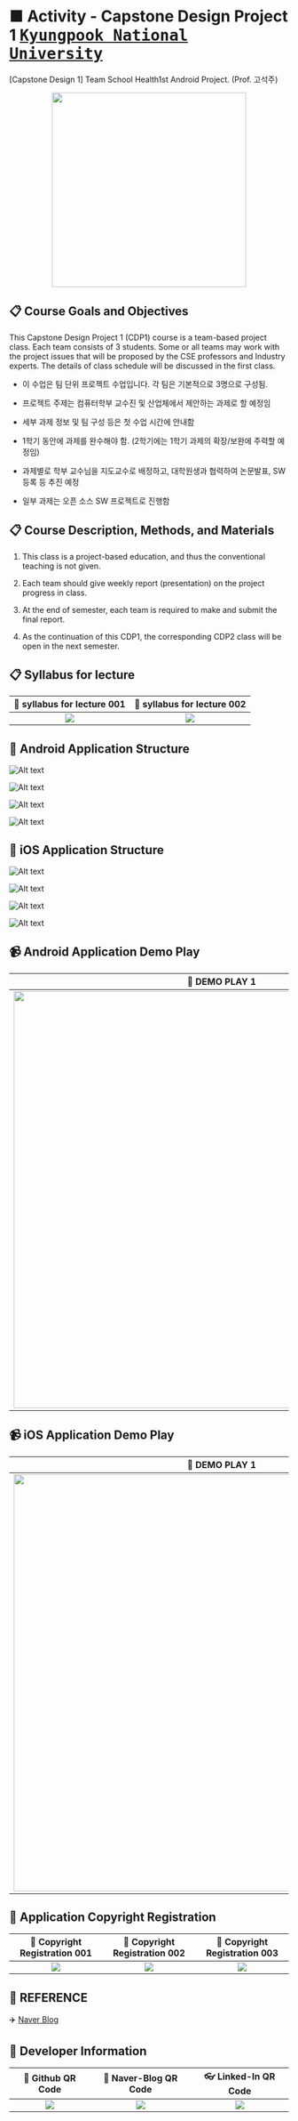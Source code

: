 # ■ Activity - Capstone Design Project 1 <kbd>[Kyungpook National University](http://www.knu.ac.kr/wbbs/)</kbd>
[Capstone Design 1] Team School Health1st Android Project. (Prof. 고석주)

<p align="center">
  <img src="http://blogfiles.naver.net/MjAxNzExMjZfNjUg/MDAxNTExNjk2NDE3MjI0.RS7BDnSUMD9e3tMPtqJQ28EswLE-VzW2EfdJnNORMQkg.lVbw3RADcM02Eps6o3dqV_BKMKKDv1LX9AQ_j4yTV-kg.PNG.yeop9657/icon.png/" width="350" height="350">
</p>

## 📋 Course Goals and Objectives

This Capstone Design Project 1 (CDP1) course is a team-based project class. Each team consists of 3 students. Some or all teams may work with the project issues that will be proposed by the CSE professors and Industry experts. The details of class schedule will be discussed in the first class.

* 이 수업은 팀 단위 프로젝트 수업입니다. 각 팀은 기본적으로 3명으로 구성됨.

* 프로젝트 주제는 컴퓨터학부 교수진 및 산업체에서 제안하는 과제로 할 예정임

* 세부 과제 정보 및 팀 구성 등은 첫 수업 시간에 안내함

* 1학기 동안에 과제를 완수해야 함. (2학기에는 1학기 과제의 확장/보완에 주력할 예정임)

* 과제별로 학부 교수님을 지도교수로 배정하고, 대학원생과 협력하여 논문발표, SW등록 등 추진 예정

* 일부 과제는 오픈 소스 SW 프로젝트로 진행함

## 📋 Course Description, Methods, and Materials

1. This class is a project-based education, and thus the conventional teaching is not given.

2. Each team should give weekly report (presentation) on the project progress in class.

3. At the end of semester, each team is required to make and submit the final report.

4. As the continuation of this CDP1, the corresponding CDP2 class will be open in the next semester.

## 📋 Syllabus for lecture

|:page_facing_up: syllabus for lecture 001|:page_facing_up: syllabus for lecture 002|
|:---------------------------------------:|:---------------------------------------:|
|![](https://user-images.githubusercontent.com/20036523/50081046-d2cf5680-0230-11e9-83a8-837940844378.jpg)|![](https://user-images.githubusercontent.com/20036523/50081047-d367ed00-0230-11e9-9854-f5a2e4727d8a.jpg)|

## 💾 Android Application Structure

![Alt text](http://blogfiles.naver.net/MjAxNzExMjZfMiAg/MDAxNTExNjk1NjMzOTMw.26_39lbWgSGQc-sbQSW_nHmw9HlrahOsKG_gV6d8LuUg.SRe9j8LkkQdJE78pOTWEml0ZZQP-rSuc4jinNoLHsDYg.JPEG.yeop9657/%EC%8A%AC%EB%9D%BC%EC%9D%B4%EB%93%9C5.JPGg "Application Core Tech")

![Alt text](http://blogfiles.naver.net/MjAxNzExMjZfMjgy/MDAxNTExNjk1NjM0MDcy.995NpkbUY9SfH7226MVZRNX3s-635GwicZMaUj5nF98g.PQujjTf22vuVr3aSAoAEy9pqgidaq-lXyvafWBI6zsEg.JPEG.yeop9657/%EC%8A%AC%EB%9D%BC%EC%9D%B4%EB%93%9C13.JPG "Application Process")

![Alt text](http://blogfiles.naver.net/MjAxNzExMjZfMjIw/MDAxNTExNjk1NjM0MDc1.Mt0o07g4S3WtUEZ5tAIoH0wdoq0cv9fKEIVZiAPVS3Mg.bUxrJXWWZAQnivJ4an3QvYbKXAUOhmbLuI4sIXjddE0g.JPEG.yeop9657/%EC%8A%AC%EB%9D%BC%EC%9D%B4%EB%93%9C10.JPG "Application Structure")

![Alt text](http://blogfiles.naver.net/MjAxNzExMjZfOSAg/MDAxNTExNjk1NjM0MDc1.g1jWCTOHJnrdtBEOizti8UWwg2o437rPAHZTT1evpTsg.nReurqyin_ka9fht3w3SJBlR2PXOskDK3ttQtzA7XcYg.JPEG.yeop9657/%EC%8A%AC%EB%9D%BC%EC%9D%B4%EB%93%9C11.JPG "Application Class Diagram")

## 💾 iOS Application Structure

![Alt text](http://blogfiles.naver.net/MjAxNzExMjZfMiAg/MDAxNTExNjk1NjMzOTMw.26_39lbWgSGQc-sbQSW_nHmw9HlrahOsKG_gV6d8LuUg.SRe9j8LkkQdJE78pOTWEml0ZZQP-rSuc4jinNoLHsDYg.JPEG.yeop9657/%EC%8A%AC%EB%9D%BC%EC%9D%B4%EB%93%9C5.JPGg "Application Core Tech")

![Alt text](http://blogfiles.naver.net/MjAxNzExMjZfMjgy/MDAxNTExNjk1NjM0MDcy.995NpkbUY9SfH7226MVZRNX3s-635GwicZMaUj5nF98g.PQujjTf22vuVr3aSAoAEy9pqgidaq-lXyvafWBI6zsEg.JPEG.yeop9657/%EC%8A%AC%EB%9D%BC%EC%9D%B4%EB%93%9C13.JPG "Application Process")

![Alt text](http://blogfiles.naver.net/MjAxNzExMjZfMjIw/MDAxNTExNjk1NjM0MDc1.Mt0o07g4S3WtUEZ5tAIoH0wdoq0cv9fKEIVZiAPVS3Mg.bUxrJXWWZAQnivJ4an3QvYbKXAUOhmbLuI4sIXjddE0g.JPEG.yeop9657/%EC%8A%AC%EB%9D%BC%EC%9D%B4%EB%93%9C10.JPG "Application Structure")

![Alt text](http://blogfiles.naver.net/MjAxNzExMjZfOSAg/MDAxNTExNjk1NjM0MDc1.g1jWCTOHJnrdtBEOizti8UWwg2o437rPAHZTT1evpTsg.nReurqyin_ka9fht3w3SJBlR2PXOskDK3ttQtzA7XcYg.JPEG.yeop9657/%EC%8A%AC%EB%9D%BC%EC%9D%B4%EB%93%9C11.JPG "Application Class Diagram")

## 📹 Android Application Demo Play

|:movie_camera: DEMO PLAY 1|:movie_camera:DEMO PLAY 2|
|:------------------------:|:-----------------------:|
|<img src="http://drive.google.com/uc?export=view&id=1d2K5mS0kwGKkGfhup0b4Ur8sFJ3dt5ox" width="750" height="750" />|<img src="http://drive.google.com/uc?export=view&id=1blwuUb0_GvV51KtBhNFBL7BNjMtrg24P" width="750" height="750" />|

## 📹 iOS Application Demo Play
  
|:movie_camera: DEMO PLAY 1|:movie_camera:DEMO PLAY 2|
|:------------------------:|:-----------------------:|
|<img src="http://drive.google.com/uc?export=view&id=1gnhRrskwHE3_pVjWtnxfy85t08SNqVE-" width="750" height="750" />|<img src="http://drive.google.com/uc?export=view&id=1Td1XmfIImiC70V1BYE7Dc6IVk1I-MSFP" width="750" height="750" />|

## 📄 Application Copyright Registration

|:bookmark_tabs: Copyright Registration 001|:bookmark_tabs: Copyright Registration 002|:bookmark_tabs: Copyright Registration 003|
|:----------------------------------------:|:----------------------------------------:|:----------------------------------------:|
|![](https://user-images.githubusercontent.com/20036523/50513518-9d9df080-0adb-11e9-9004-1490aa294a9f.jpg)|![](https://user-images.githubusercontent.com/20036523/50513519-a0004a80-0adb-11e9-856e-5488197ca1ce.jpg)|![](https://user-images.githubusercontent.com/20036523/50513521-a262a480-0adb-11e9-96e6-e383792205f3.jpg)|

## 📣 REFERENCE

:airplane: [Naver Blog](http://bit.ly/2OkxUk9)

## 📣 Developer Information

|:rocket: Github QR Code|:pencil: Naver-Blog QR Code|:eyeglasses: Linked-In QR Code|
|:---------------------:|:-------------------------:|:----------------------------:|
|![](https://user-images.githubusercontent.com/20036523/50044128-60406880-00c2-11e9-8d57-ea1cb8e6b2a7.jpg)|![](https://user-images.githubusercontent.com/20036523/50044131-60d8ff00-00c2-11e9-818c-cf5ad97dc76e.jpg)|![](https://user-images.githubusercontent.com/20036523/50044130-60d8ff00-00c2-11e9-991a-107bffa2bf57.jpg)|
